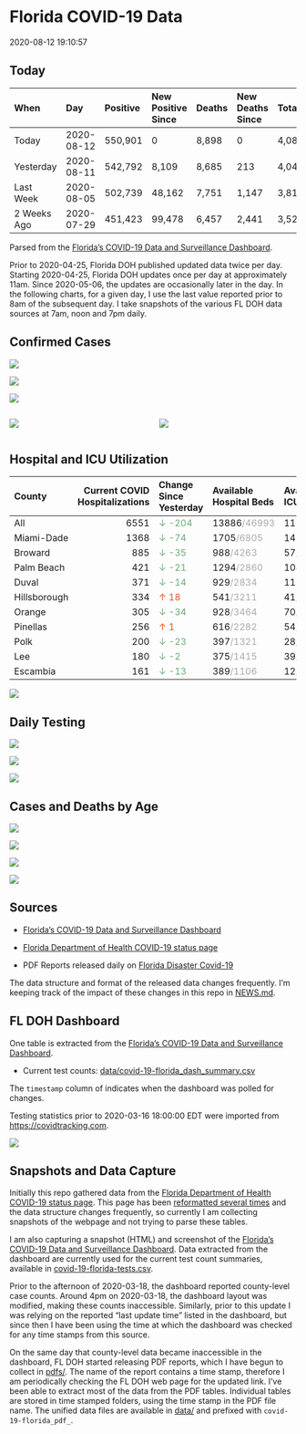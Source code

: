 Florida COVID-19 Data
================
2020-08-12 19:10:57

## Today

| When        | Day        | Positive | New Positive Since | Deaths | New Deaths Since | Total     |
| :---------- | :--------- | :------- | :----------------- | :----- | :--------------- | :-------- |
| Today       | 2020-08-12 | 550,901  | 0                  | 8,898  | 0                | 4,087,579 |
| Yesterday   | 2020-08-11 | 542,792  | 8,109              | 8,685  | 213              | 4,049,275 |
| Last Week   | 2020-08-05 | 502,739  | 48,162             | 7,751  | 1,147            | 3,814,884 |
| 2 Weeks Ago | 2020-07-29 | 451,423  | 99,478             | 6,457  | 2,441            | 3,526,765 |

Parsed from the [Florida’s COVID-19 Data and Surveillance
Dashboard](https://fdoh.maps.arcgis.com/apps/opsdashboard/index.html#/8d0de33f260d444c852a615dc7837c86).

Prior to 2020-04-25, Florida DOH published updated data twice per day.
Starting 2020-04-25, Florida DOH updates once per day at approximately
11am. Since 2020-05-06, the updates are occasionally later in the day.
In the following charts, for a given day, I use the last value reported
prior to 8am of the subsequent day. I take snapshots of the various FL
DOH data sources at 7am, noon and 7pm daily.

## Confirmed Cases

![](plots/covid-19-florida-daily-test-changes.png)

![](plots/covid-19-florida-deaths-by-day.png)

![](plots/covid-19-florida-county-top-6.png)

<div class="columns">

<div class="column is-full-mobile">

![](plots/covid-19-florida-testing.png)

</div>

<div class="column is-full-mobile">

![](plots/covid-19-florida-total-positive.png)

</div>

</div>

## Hospital and ICU Utilization

| County       | Current COVID Hospitalizations | Change Since Yesterday                     | Available Hospital Beds                      | Available ICU Beds                         |
| :----------- | -----------------------------: | :----------------------------------------- | :------------------------------------------- | :----------------------------------------- |
| All          |                           6551 | <span style="color: #6BAA75">↓ -204</span> | 13886<span style="color: #aaa">/46993</span> | 1119<span style="color: #aaa">/5078</span> |
| Miami-Dade   |                           1368 | <span style="color: #6BAA75">↓ -74</span>  | 1705<span style="color: #aaa">/6805</span>   | 145<span style="color: #aaa">/867</span>   |
| Broward      |                            885 | <span style="color: #6BAA75">↓ -35</span>  | 988<span style="color: #aaa">/4263</span>    | 57<span style="color: #aaa">/464</span>    |
| Palm Beach   |                            421 | <span style="color: #6BAA75">↓ -21</span>  | 1294<span style="color: #aaa">/2860</span>   | 104<span style="color: #aaa">/317</span>   |
| Duval        |                            371 | <span style="color: #6BAA75">↓ -14</span>  | 929<span style="color: #aaa">/2834</span>    | 110<span style="color: #aaa">/331</span>   |
| Hillsborough |                            334 | <span style="color: #EC4E20">↑ 18</span>   | 541<span style="color: #aaa">/3211</span>    | 41<span style="color: #aaa">/333</span>    |
| Orange       |                            305 | <span style="color: #6BAA75">↓ -34</span>  | 928<span style="color: #aaa">/3464</span>    | 70<span style="color: #aaa">/302</span>    |
| Pinellas     |                            256 | <span style="color: #EC4E20">↑ 1</span>    | 616<span style="color: #aaa">/2282</span>    | 54<span style="color: #aaa">/250</span>    |
| Polk         |                            200 | <span style="color: #6BAA75">↓ -23</span>  | 397<span style="color: #aaa">/1321</span>    | 28<span style="color: #aaa">/152</span>    |
| Lee          |                            180 | <span style="color: #6BAA75">↓ -2</span>   | 375<span style="color: #aaa">/1415</span>    | 39<span style="color: #aaa">/102</span>    |
| Escambia     |                            161 | <span style="color: #6BAA75">↓ -13</span>  | 389<span style="color: #aaa">/1106</span>    | 12<span style="color: #aaa">/135</span>    |

![](plots/covid-19-florida-icu-usage.png)

## Daily Testing

![](plots/covid-19-florida-tests-per-case.png)

<!-- ![](plots/covid-19-florida-change-new-cases.png) -->

![](plots/covid-19-florida-tests-percent-positive.png)

![](plots/covid-19-florida-test-and-case-growth.png)

## Cases and Deaths by Age

![](plots/covid-19-florida-weekly-events-by-age.png)

![](plots/covid-19-florida-age.png)

![](plots/covid-19-florida-age-deaths.png)

![](plots/covid-19-florida-age-sex.png)

## Sources

  - [Florida’s COVID-19 Data and Surveillance
    Dashboard](https://fdoh.maps.arcgis.com/apps/opsdashboard/index.html#/8d0de33f260d444c852a615dc7837c86)

  - [Florida Department of Health COVID-19 status
    page](http://www.floridahealth.gov/diseases-and-conditions/COVID-19/)

  - PDF Reports released daily on [Florida Disaster
    Covid-19](http://www.floridahealth.gov/diseases-and-conditions/COVID-19/)

The data structure and format of the released data changes frequently.
I’m keeping track of the impact of these changes in this repo in
[NEWS.md](NEWS.md).

## FL DOH Dashboard

One table is extracted from the [Florida’s COVID-19 Data and
Surveillance
Dashboard](https://fdoh.maps.arcgis.com/apps/opsdashboard/index.html#/8d0de33f260d444c852a615dc7837c86).

  - Current test counts:
    [data/covid-19-florida\_dash\_summary.csv](data/covid-19-florida_dash_summary.csv)

The `timestamp` column of indicates when the dashboard was polled for
changes.

Testing statistics prior to 2020-03-16 18:00:00 EDT were imported from
<https://covidtracking.com>.

![](screenshots/fodh_maps_arcgis_com__apps__opsdashboard.png)

## Snapshots and Data Capture

Initially this repo gathered data from the [Florida Department of Health
COVID-19 status
page](http://www.floridahealth.gov/diseases-and-conditions/COVID-19/).
This page has been [reformatted several
times](screenshots/floridahealth_gov__diseases-and-conditions__COVID-19.png)
and the data structure changes frequently, so currently I am collecting
snapshots of the webpage and not trying to parse these tables.

I am also capturing a snapshot (HTML) and screenshot of the [Florida’s
COVID-19 Data and Surveillance
Dashboard](https://fdoh.maps.arcgis.com/apps/opsdashboard/index.html#/8d0de33f260d444c852a615dc7837c86).
Data extracted from the dashboard are currently used for the current
test count summaries, available in
[covid-19-florida-tests.csv](covid-19-florida-tests.csv).

Prior to the afternoon of 2020-03-18, the dashboard reported
county-level case counts. Around 4pm on 2020-03-18, the dashboard layout
was modified, making these counts inaccessible. Similarly, prior to this
update I was relying on the reported “last update time” listed in the
dashboard, but since then I have been using the time at which the
dashboard was checked for any time stamps from this source.

On the same day that county-level data became inaccessible in the
dashboard, FL DOH started releasing PDF reports, which I have begun to
collect in [pdfs/](pdfs/). The name of the report contains a time stamp,
therefore I am periodically checking the FL DOH web page for the updated
link. I’ve been able to extract most of the data from the PDF tables.
Individual tables are stored in time stamped folders, using the time
stamp in the PDF file name. The unified data files are available in
[data/](data/) and prefixed with `covid-19-florida_pdf_`.
